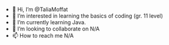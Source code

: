 - 👋 Hi, I’m @TaliaMoffat
- 👀 I’m interested in learning the basics of coding (gr. 11 level)
- 🌱 I’m currently learning Java.
- 💞️ I’m looking to collaborate on N/A
- 📫 How to reach me N/A

<!---
TaliaMoffat/TaliaMoffat is a ✨ special ✨ repository because its `README.md` (this file) appears on your GitHub profile.
You can click the Preview link to take a look at your changes.
--->
